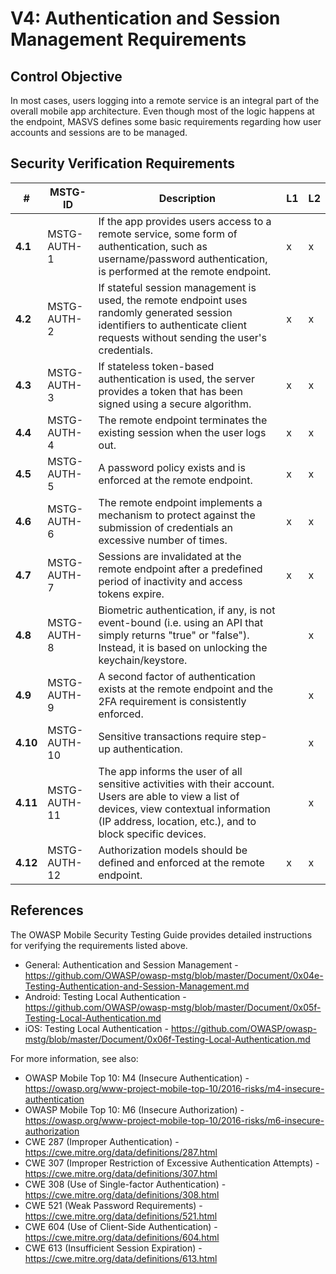 # V4: Authentication and Session Management Requirements

## Control Objective

In most cases, users logging into a remote service is an integral part of the overall mobile app architecture. Even though most of the logic happens at the endpoint, MASVS defines some basic requirements regarding how user accounts and sessions are to be managed.

## Security Verification Requirements

| # | MSTG-ID | Description | L1 | L2 |
| -- | ---------- | ---------------------- | - | - |
| **4.1** | MSTG-AUTH-1 | If the app provides users access to a remote service, some form of authentication, such as username/password authentication, is performed at the remote endpoint. | x | x |
| **4.2** | MSTG-AUTH-2 | If stateful session management is used, the remote endpoint uses randomly generated session identifiers to authenticate client requests without sending the user's credentials. | x | x |
| **4.3** | MSTG-AUTH-3 | If stateless token-based authentication is used, the server provides a token that has been signed using a secure algorithm. | x | x |
| **4.4** | MSTG-AUTH-4 | The remote endpoint terminates the existing session when the user logs out. | x | x |
| **4.5** | MSTG-AUTH-5 | A password policy exists and is enforced at the remote endpoint. | x | x |
| **4.6** | MSTG-AUTH-6 | The remote endpoint implements a mechanism to protect against the submission of credentials an excessive number of times. | x | x |
| **4.7** | MSTG-AUTH-7 | Sessions are invalidated at the remote endpoint after a predefined period of inactivity and access tokens expire. | x | x |
| **4.8** | MSTG-AUTH-8 | Biometric authentication, if any, is not event-bound (i.e. using an API that simply returns "true" or "false"). Instead, it is based on unlocking the keychain/keystore. | | x |
| **4.9** | MSTG-AUTH-9 | A second factor of authentication exists at the remote endpoint and the 2FA requirement is consistently enforced.  | | x |
| **4.10** | MSTG-AUTH-10 | Sensitive transactions require step-up authentication. | | x |
| **4.11** | MSTG-AUTH-11 | The app informs the user of all sensitive activities with their account. Users are able to view a list of devices, view contextual information (IP address, location, etc.), and to block specific devices. | | x |
| **4.12** | MSTG-AUTH-12 | Authorization models should be defined and enforced at the remote endpoint. | x | x |

## References

The OWASP Mobile Security Testing Guide provides detailed instructions for verifying the requirements listed above.

- General: Authentication and Session Management - <https://github.com/OWASP/owasp-mstg/blob/master/Document/0x04e-Testing-Authentication-and-Session-Management.md>
- Android: Testing Local Authentication - <https://github.com/OWASP/owasp-mstg/blob/master/Document/0x05f-Testing-Local-Authentication.md>
- iOS: Testing Local Authentication - <https://github.com/OWASP/owasp-mstg/blob/master/Document/0x06f-Testing-Local-Authentication.md>

For more information, see also:

- OWASP Mobile Top 10: M4 (Insecure Authentication) - <https://owasp.org/www-project-mobile-top-10/2016-risks/m4-insecure-authentication>
- OWASP Mobile Top 10: M6 (Insecure Authorization) - <https://owasp.org/www-project-mobile-top-10/2016-risks/m6-insecure-authorization>
- CWE 287 (Improper Authentication) - <https://cwe.mitre.org/data/definitions/287.html>
- CWE 307 (Improper Restriction of Excessive Authentication Attempts) - <https://cwe.mitre.org/data/definitions/307.html>
- CWE 308 (Use of Single-factor Authentication) - <https://cwe.mitre.org/data/definitions/308.html>
- CWE 521 (Weak Password Requirements) - <https://cwe.mitre.org/data/definitions/521.html>
- CWE 604 (Use of Client-Side Authentication) - <https://cwe.mitre.org/data/definitions/604.html>
- CWE 613 (Insufficient Session Expiration) - <https://cwe.mitre.org/data/definitions/613.html>
